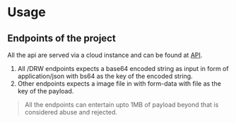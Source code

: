 # Usage
## Endpoints of the project
All the api are served via a cloud instance and can be found at [API](http://35.232.215.158/api/endpoints).
1. All /DRW endpoints expects a base64 encoded string as input in form of application/json with bs64 as the key of the encoded string.
2. Other endpoints expects a image file in with form-data with file as the key of the payload.
> All the endpoints can entertain upto 1MB of payload beyond that is considered abuse and rejected.
